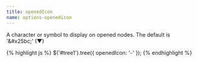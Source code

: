 ```yaml
---
title: openedIcon
name: options-openedicon
---
```


A character or symbol to display on opened nodes. The default is '&amp;#x25bc;' (&#x25bc;)

{% highlight js %}
$('#tree1').tree({
openedIcon: '-'
});
{% endhighlight %}
